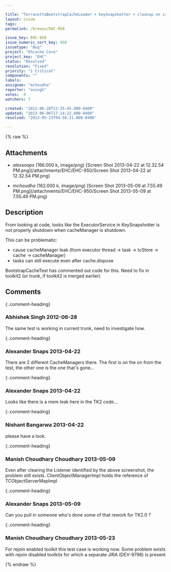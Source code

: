 ```yaml
---

title: "TerracottaBootstrapCacheLoader + keySnapshotter + cleanup on cache/cacheManager shutdown"
layout: issue
tags: 
permalink: /browse/EHC-950

issue_key: EHC-950
issue_numeric_sort_key: 950
issuetype: "Bug"
project: "Ehcache Core"
project_key: "EHC"
status: "Resolved"
resolution: "Fixed"
priority: "1 Critical"
components: ""
labels: 
assignee: "mchoudha"
reporter: "asingh"
votes:  0
watchers: 7

created: "2012-06-28T12:35:45.000-0400"
updated: "2013-06-06T17:14:22.000-0400"
resolved: "2013-05-23T04:56:21.000-0400"

---
```




{% raw %}


## Attachments

* <em>alexsnaps</em> (166.000 k, image/png) [Screen Shot 2013-04-22 at 12.32.54 PM.png](/attachments/EHC/EHC-950/Screen Shot 2013-04-22 at 12.32.54 PM.png)

* <em>mchoudha</em> (162.000 k, image/png) [Screen Shot 2013-05-09 at 7.55.49 PM.png](/attachments/EHC/EHC-950/Screen Shot 2013-05-09 at 7.55.49 PM.png)




## Description

<div markdown="1" class="description">

From looking at code, looks like the ExecutorService in KeySnapshotter is not properly shutdown when cacheManager is shutdown.

This can be problematic:
- cause cacheManager leak (from executor thread -> task -> tcStore -> cache -> cacheManager)
- tasks can still execute even after cache.dispose

BootstrapCacheTest has commented out code for this. Need to fix in toolkit2 (or trunk, if toolkit2 is merged earlier)

</div>

## Comments


{:.comment-heading}
### **Abhishek Singh** <span class="date">2012-06-28</span>

<div markdown="1" class="comment">

The same test is working in current trunk, need to investigate how.

</div>


{:.comment-heading}
### **Alexander Snaps** <span class="date">2013-04-22</span>

<div markdown="1" class="comment">

There are 2 different CacheManagers there.
The first is on the on from the test, the other one is the one that's gone...

</div>


{:.comment-heading}
### **Alexander Snaps** <span class="date">2013-04-22</span>

<div markdown="1" class="comment">

Looks like there is a mem leak here in the TK2 code...

</div>


{:.comment-heading}
### **Nishant Bangarwa** <span class="date">2013-04-22</span>

<div markdown="1" class="comment">

please have a look. 

</div>


{:.comment-heading}
### **Manish Choudhary Choudhary** <span class="date">2013-05-09</span>

<div markdown="1" class="comment">

Even after clearing the Listener identified by the above screenshot, the problem still exists. ClientObjectManagerImpl holds the reference of TCObjectServerMapImpl 

</div>


{:.comment-heading}
### **Alexander Snaps** <span class="date">2013-05-09</span>

<div markdown="1" class="comment">

Can you pull in someone who's done some of that rework for TK2.0 ?

</div>


{:.comment-heading}
### **Manish Choudhary Choudhary** <span class="date">2013-05-23</span>

<div markdown="1" class="comment">

For rejoin enabled toolkit this test case is working now.
Some problem exists with rejoin disabled toolkits for which a separate JIRA (DEV-9798) is present

</div>



{% endraw %}
